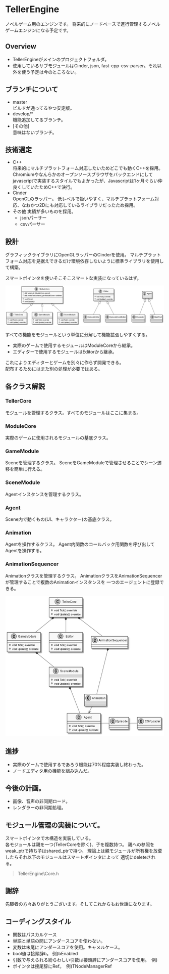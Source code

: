 # TellerEngine
ノベルゲーム用のエンジンです。
将来的にノードベースで進行管理するノベルゲームエンジンになる予定です。

## Overview
* TellerEngineがメインのプロジェクトフォルダ。
* 使用しているサブモジュールはCinder, json, fast-cpp-csv-parser。それ以外を使う予定は今のところない。

## ブランチについて
* master  
  ビルドが通ってるやつ安定版。
* develop/*  
  機能追加してるブランチ。
* [その他]  
  意味はないブランチ。

## 技術選定
* C++  
    将来的にマルチプラットフォーム対応したいためどこでも動くC++を採用。Chromiumやなんらかのオープンソースブラウザをバックエンドにしてjavascriptで実装するスタイルでもよかったが、Javascriptは1ヶ月ぐらい仲良くしていたためC++で決行。
* Cinder  
  OpenGLのラッパー。  低レベルで扱いやすく、マルチプラットフォーム対応、なおかつ2Dにも対応しているライブラリだったため採用。
* その他 
  実績が多いものを採用。  
  * jsonパーサー
  * csvパーサー

## 設計

グラフィックライブラリにOpenGLラッパーのCinderを使用。
マルチプラットフォーム対応を見据えできるだけ環境依存しないように標準ライブラリを使用して構築。

スマートポインタを使いそこそこスマートな実装になっているはず。

<img src="images\plantuml\ClassDiagram.png">

すべての機能をモジュールという単位に分解して機能拡張しやすくする。
* 実際のゲームで使用するモジュールはModuleCoreから継承。
* エディターで使用するモジュールはEditorから継承。


これによりエディターとゲームを別々に作らず開発できる。  
配布するためにはまた別の処理が必要ではある。
## 各クラス解説

### TellerCore
モジュールを管理するクラス。すべてのモジュールはここに集まる。

### ModuleCore
実際のゲームに使用されるモジュールの基底クラス。

### GameModule
Sceneを管理するクラス。
SceneをGameModuleで管理させることでシーン遷移を簡単に行える。

### SceneModule
Agentインスタンスを管理するクラス。


### Agent
Scene内で動くもの(UI、キャラクター)の基底クラス。

### Animation
Agentを操作するクラス。
Agent内関数のコールバック用関数を呼び出してAgentを操作する。

### AnimationSequencer
Animationクラスを管理するクラス。
AnimationクラスをAnimationSequencerが管理することで複数のAnimationインスタンスを
一つのエージェントに登録できる。

<img src="images\plantuml\Stack.png">


## 進捗
* 実際のゲームで使用するであろう機能は70%程度実装し終わった。
* ノードエディタ用の機能を組み込んだ。

## 今後の計画。
* 画像、音声の非同期ロード。
* レンダラーの非同期処理。

## モジュール管理の実装について。
スマートポインタで木構造を実装している。  
各モジュールは親を一つ(TellerCoreを除く)、子を複数持つ。
親への参照をweak_ptrで持ち子はshared_ptrで持つ。
理論上は親モジュールが所有権を放棄したらそれ以下のモジュールはスマートポインタによって
適切にdeleteされる。

>TellerEngine\Core.h

## 謝辞
先駆者の方々ありがとうございます。そしてこれからもお世話になります。

## コーディングスタイル
+ 関数はパスカルケース
+ 単語と単語の間にアンダースコアを使わない。
+ 変数は末尾にアンダースコアを使用。キャメルケース。
+ bool値は接頭辞b。 例)bEnabled
+ 引数で与えられる紛らわしい引数は接頭辞にアンダースコアを使用。　例)
+ ポインタは接尾辞にRef。　例)TNodeManagerRef 